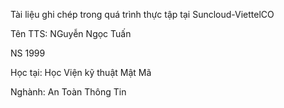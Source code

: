 Tài liệu ghi chép trong quá trình thực tập tại Suncloud-ViettelCO

Tên TTS:       NGuyễn Ngọc Tuấn

NS              1999

Học tại:        Học Viện kỹ thuật Mật Mã

Nghành:         An Toàn Thông Tin